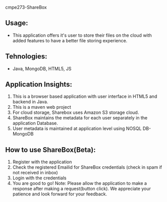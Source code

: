 cmpe273-ShareBox

Usage:
-----
- This application offers it's user to store their files on the cloud with added features to have a better file storing experience.

Tehnologies: 
-------------
- Java, MongoDB, HTML5, JS

Application Insights:
---------------------
1. This is a browser based application with user interface in HTML5 and backend in Java.
2. This is a maven web project
3. For cloud storage, Sharebox uses Amazon S3 storage cloud. 
4. ShareBox maintains the metadata for each user separately in the application Database.
5. User metadata is maintained at application level using NOSQL DB- MongoDB

How to use ShareBox(Beta):
--------------------------

1. Register with the application
2. Check the registered Emailid for ShareBox credentials (check in spam if not received in inbox)
3. Login with the credentials
4. You are good to go!
Note: Please allow the application to make a response after making a request(button click). We appreciate your patience and look forward for your feedback.


